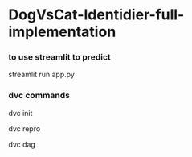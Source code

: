 # DogVsCat-Identidier-full-implementation


### to use streamlit to predict

streamlit run app.py


### dvc commands
dvc init

dvc repro 

dvc dag